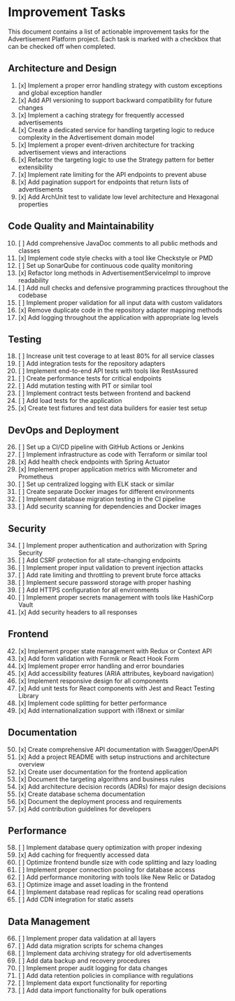 # Improvement Tasks

This document contains a list of actionable improvement tasks for the Advertisement Platform project. Each task is marked with a checkbox that can be checked off when completed.

## Architecture and Design

1. [x] Implement a proper error handling strategy with custom exceptions and global exception handler
2. [x] Add API versioning to support backward compatibility for future changes
3. [x] Implement a caching strategy for frequently accessed advertisements
4. [x] Create a dedicated service for handling targeting logic to reduce complexity in the Advertisement domain model
5. [x] Implement a proper event-driven architecture for tracking advertisement views and interactions
6. [x] Refactor the targeting logic to use the Strategy pattern for better extensibility
7. [x] Implement rate limiting for the API endpoints to prevent abuse
8. [x] Add pagination support for endpoints that return lists of advertisements
9. [x] Add ArchUnit test to validate low level architecture and Hexagonal properties

## Code Quality and Maintainability

10. [ ] Add comprehensive JavaDoc comments to all public methods and classes
11. [x] Implement code style checks with a tool like Checkstyle or PMD
12. [ ] Set up SonarQube for continuous code quality monitoring
13. [x] Refactor long methods in AdvertisementServiceImpl to improve readability
14. [ ] Add null checks and defensive programming practices throughout the codebase
15. [ ] Implement proper validation for all input data with custom validators
16. [x] Remove duplicate code in the repository adapter mapping methods
17. [x] Add logging throughout the application with appropriate log levels

## Testing

18. [ ] Increase unit test coverage to at least 80% for all service classes
19. [ ] Add integration tests for the repository adapters
20. [ ] Implement end-to-end API tests with tools like RestAssured
21. [ ] Create performance tests for critical endpoints
22. [ ] Add mutation testing with PIT or similar tool
23. [ ] Implement contract tests between frontend and backend
24. [ ] Add load tests for the application
25. [x] Create test fixtures and test data builders for easier test setup

## DevOps and Deployment

26. [ ] Set up a CI/CD pipeline with GitHub Actions or Jenkins
27. [ ] Implement infrastructure as code with Terraform or similar tool
28. [x] Add health check endpoints with Spring Actuator
29. [x] Implement proper application metrics with Micrometer and Prometheus
30. [ ] Set up centralized logging with ELK stack or similar
31. [ ] Create separate Docker images for different environments
32. [ ] Implement database migration testing in the CI pipeline
33. [ ] Add security scanning for dependencies and Docker images

## Security

34. [ ] Implement proper authentication and authorization with Spring Security
35. [ ] Add CSRF protection for all state-changing endpoints
36. [ ] Implement proper input validation to prevent injection attacks
37. [ ] Add rate limiting and throttling to prevent brute force attacks
38. [ ] Implement secure password storage with proper hashing
39. [ ] Add HTTPS configuration for all environments
40. [ ] Implement proper secrets management with tools like HashiCorp Vault
41. [x] Add security headers to all responses

## Frontend

42. [x] Implement proper state management with Redux or Context API
43. [x] Add form validation with Formik or React Hook Form
44. [x] Implement proper error handling and error boundaries
45. [x] Add accessibility features (ARIA attributes, keyboard navigation)
46. [x] Implement responsive design for all components
47. [x] Add unit tests for React components with Jest and React Testing Library
48. [x] Implement code splitting for better performance
49. [x] Add internationalization support with i18next or similar

## Documentation

50. [x] Create comprehensive API documentation with Swagger/OpenAPI
51. [x] Add a project README with setup instructions and architecture overview
52. [x] Create user documentation for the frontend application
53. [x] Document the targeting algorithms and business rules
54. [x] Add architecture decision records (ADRs) for major design decisions
55. [x] Create database schema documentation
56. [x] Document the deployment process and requirements
57. [x] Add contribution guidelines for developers

## Performance

58. [ ] Implement database query optimization with proper indexing
59. [x] Add caching for frequently accessed data
60. [ ] Optimize frontend bundle size with code splitting and lazy loading
61. [ ] Implement proper connection pooling for database access
62. [ ] Add performance monitoring with tools like New Relic or Datadog
63. [ ] Optimize image and asset loading in the frontend
64. [ ] Implement database read replicas for scaling read operations
65. [ ] Add CDN integration for static assets

## Data Management

66. [ ] Implement proper data validation at all layers
67. [ ] Add data migration scripts for schema changes
68. [ ] Implement data archiving strategy for old advertisements
69. [ ] Add data backup and recovery procedures
70. [ ] Implement proper audit logging for data changes
71. [ ] Add data retention policies in compliance with regulations
72. [ ] Implement data export functionality for reporting
73. [ ] Add data import functionality for bulk operations